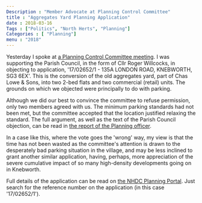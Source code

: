 ```yaml
---
Description : "Member Advocate at Planning Control Committee"
title : "Aggregates Yard Planning Application"
date : 2018-03-16
Tags : ["Politics", "North Herts", "Planning"]
Categories : [ "Planning"]
menu : "2018"
---
```


Yesterday I spoke at [a Planning Control Committee meeting](http://web.north-herts.gov.uk/aksnherts/users/public/admin/kab14.pl?operation=SUBMIT&meet=135&cmte=PCC&grpid=public&arc=71). I was supporting the Parish Council, in the form of Cllr Roger Willcocks, in objecting to application, '17/02652/1 - 135A LONDON ROAD, KNEBWORTH, SG3 6EX'. This is the conversion of the old aggregates yard, part of Chas Lowe & Sons, into two 2-bed flats and two commercial (retail) units. The grounds on which we objected were principally to do with parking.

Although we did our best to convince the committee to refuse permission, only two members agreed with us. The minimum parking standards had not been met, but the committee accepted that the location justified relaxing the standard. The full argument, as well as the text of the Parish Council objection, can be read in [the report of the Planning officer](http://web.north-herts.gov.uk/aksnherts/images/att13450.docx).

In a case like this, where the vote goes the 'wrong' way, my view is that the time has not been wasted as the committee's attention is drawn to the desperately bad parking situation in the village, and may be less inclined to grant another similar application, having, perhaps, more appreciation of the severe cumulative impact of so many high-density developments going on in Knebworth.

Full details of the application can be read on [the NHDC Planning Portal](https://pa2.north-herts.gov.uk/online-applications/). Just search for the reference number on the application (in this case '17/02652/1').

